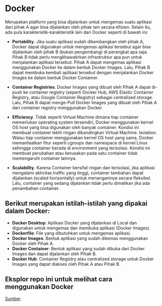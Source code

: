 # **Docker**

Merupakan platform yang bisa dijalankan untuk mengemas suatu aplikasi dari pihak A agar bisa dijalankan oleh pihak lain secara efisien.  Selain itu, ada pula karakteristik-karakteristik lain dari Docker seperti di bawah ini:

* **Portability**. Jika suatu aplikasi sudah dikembangkan oleh pihak A, Docker dapat digunakan untuk mengemas aplikasi tersebut agar bisa dijalankan oleh pihak B (bukan pengembang) di perangkat apa saja. Pihak B tidak perlu mengkhawatirkan infrastruktur apa pun untuk menjalankan aplikasi tersebut. Pihak A dapat mengemas aplikasi menggunakan Docker ke dalam bentuk Docker Images. Lalu, Pihak B dapat membuka kembali aplikasi tersebut dengan menjalankan Docker Images ke dalam bentuk Docker Container.

* **Container Registries**. Docker Images yang dibuat oleh Pihak A dapat di-push ke container registry (seperti Docker Hub, AWS Elastic Container Registry, atau Google Container Registry) sebagai centralized storage. Lalu, Pihak B dapat menge-Pull Docker Images yang dibuat oleh Pihak A dari container registry menggunakan Docker.

* **Efficiency**. Tidak seperti Virtual Machine dimana tiap container memerlukan operating system tersendiri, Docker menggunakan kernel OS host yang bisa digunakan oleh banyak container. Kondisi ini membuat container lebih ringan dibandingkan Virtual Machine.
Isolation. Walau tiap container menggunakan kernel OS host yang sama, Docker memanfaatkan fitur seperti cgroups dan namespace di kernel Linux sehingga container berada di environment yang terisolasi. Kondisi ini membuat perubahan atau kerusakan pada satu container tidak memengaruhi container lainnya.

* **Scalability**. Karena Container bersifat ringan dan terisolasi, jika aplikasi mengalami aktivitas traffic yang tinggi, container tambahan dapat dijalankan (scaled horizontally) untuk menanganinya secara fleksibel. Lalu, container yang sedang dijalankan tidak perlu dimatikan jika ada penambahan container.


## Berikut merupakan istilah-istilah yang dipakai dalam Docker:
* **Docker Desktop**: Aplikasi Docker yang dijalankan di Local dan digunakan untuk mengemas dan membuka aplikasi (Docker Images).
* **Dockerfile**: File yang dibutuhkan untuk mengemas aplikasi.
* **Docker Images**: Bentuk aplikasi yang sudah dikemas menggunakan Docker oleh Pihak A.
* **Docker Container**: Bentuk aplikasi yang sudah dibuka dari Docker Images dan dapat dijalankan oleh Pihak B.
* **Docker Hub**: Container Registry atau centralized storage untuk Docker Images yang dapat diakses oleh Pihak A atau Pihak B.

## Eksplor repo ini untuk melihat cara menggunakan Docker

[Sumber](https://www.geeksforgeeks.org/introduction-to-docker/)
